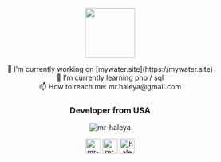 <p align="center">
  <img width="100" src="https://visitor-badge.glitch.me/badge?page_id=mr-haleya">
</p>

<p align="center">
🔭 I’m currently working on [mywater.site](https://mywater.site)<br />
🌱 I’m currently learning php / sql<br />
📫 How to reach me: mr.haleya@gmail.com
</p>

<h3 align="center">Developer from USA</h3>
<p align="center"><img align="center" src="https://github-readme-stats.vercel.app/api?username=mr-haleya&show_icons=true" alt="mr-haleya" /></p>

<p align="center">
<a href="https://stackoverflow.com/users/7915818/mr-haleya" target="blank"><img align="center" src="https://cdn.jsdelivr.net/npm/simple-icons@3.0.1/icons/stackoverflow.svg" alt="mr-haleya" height="30" width="30" /></a>
<a href="https://fb.com/mr.haleya" target="blank"><img align="center" src="https://cdn.jsdelivr.net/npm/simple-icons@3.0.1/icons/facebook.svg" alt="mr.haleya" height="30" width="30" /></a>
<a href="https://instagram.com/hales_tech" target="blank"><img align="center" src="https://cdn.jsdelivr.net/npm/simple-icons@3.0.1/icons/instagram.svg" alt="hales_tech" height="30" width="30" /></a>
</p>
